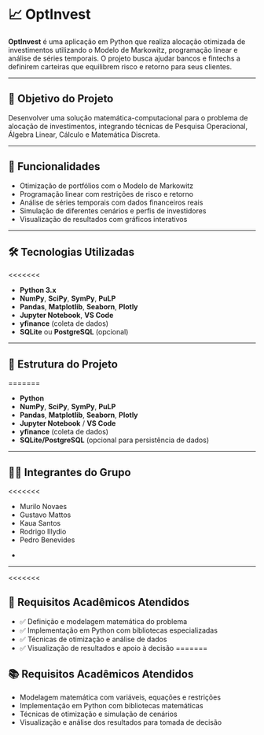 # 📈 OptInvest

**OptInvest** é uma aplicação em Python que realiza alocação otimizada de investimentos utilizando o Modelo de Markowitz, programação linear e análise de séries temporais. O projeto busca ajudar bancos e fintechs a definirem carteiras que equilibrem risco e retorno para seus clientes.

---

## 🎯 Objetivo do Projeto

Desenvolver uma solução matemática-computacional para o problema de alocação de investimentos, integrando técnicas de Pesquisa Operacional, Álgebra Linear, Cálculo e Matemática Discreta.

---

## 🧠 Funcionalidades

- Otimização de portfólios com o Modelo de Markowitz
- Programação linear com restrições de risco e retorno
- Análise de séries temporais com dados financeiros reais
- Simulação de diferentes cenários e perfis de investidores
- Visualização de resultados com gráficos interativos

---

## 🛠️ Tecnologias Utilizadas

<<<<<<< 
- **Python 3.x**
- **NumPy**, **SciPy**, **SymPy**, **PuLP**
- **Pandas**, **Matplotlib**, **Seaborn**, **Plotly**
- **Jupyter Notebook**, **VS Code**
- **yfinance** (coleta de dados)
- **SQLite** ou **PostgreSQL** (opcional)

---

## 📂 Estrutura do Projeto

=======
- **Python**
- **NumPy**, **SciPy**, **SymPy**, **PuLP**
- **Pandas**, **Matplotlib**, **Seaborn**, **Plotly**
- **Jupyter Notebook** / **VS Code**
- **yfinance** (coleta de dados)
- **SQLite/PostgreSQL** (opcional para persistência de dados)
>>>>>>> 

---

## 👨‍💻 Integrantes do Grupo

<<<<<<< 
- Murilo Novaes
- Gustavo Mattos
- Kaua Santos
- Rodrigo Illydio
- Pedro Benevides

>>>>>>>
-
---

<<<<<<< 
## 📌 Requisitos Acadêmicos Atendidos

- ✅ Definição e modelagem matemática do problema
- ✅ Implementação em Python com bibliotecas especializadas
- ✅ Técnicas de otimização e análise de dados
- ✅ Visualização de resultados e apoio à decisão
=======
## 📚 Requisitos Acadêmicos Atendidos

- Modelagem matemática com variáveis, equações e restrições
- Implementação em Python com bibliotecas matemáticas
- Técnicas de otimização e simulação de cenários
- Visualização e análise dos resultados para tomada de decisão
>>>>>>> 
